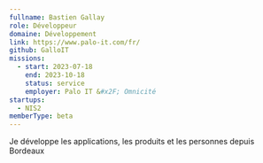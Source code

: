 ```yaml
---
fullname: Bastien Gallay
role: Développeur
domaine: Développement
link: https://www.palo-it.com/fr/
github: GalloIT
missions:
  - start: 2023-07-18
    end: 2023-10-18
    status: service
    employer: Palo IT &#x2F; Omnicité
startups:
  - NIS2
memberType: beta
---
```


Je développe les applications, les produits et les personnes depuis Bordeaux
